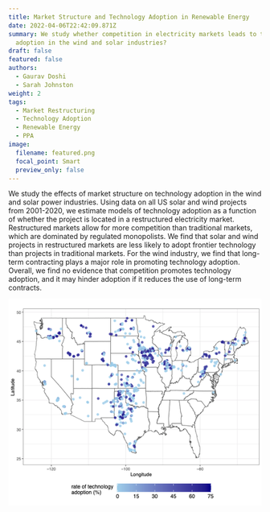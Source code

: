 ```yaml
---
title: Market Structure and Technology Adoption in Renewable Energy
date: 2022-04-06T22:42:09.871Z
summary: We study whether competition in electricity markets leads to technology
  adoption in the wind and solar industries?
draft: false
featured: false
authors:
  - Gaurav Doshi
  - Sarah Johnston
weight: 2
tags:
  - Market Restructuring
  - Technology Adoption
  - Renewable Energy
  - PPA
image:
  filename: featured.png
  focal_point: Smart
  preview_only: false
---
```

We study the effects of market structure on technology adoption in the wind and solar power industries. Using data on all US solar and wind projects from 2001-2020, we estimate models of technology adoption as a function of whether the project is located in a restructured electricity market. Restructured markets allow for more competition than traditional markets, which are dominated by regulated monopolists. We find that solar and wind projects in restructured markets are less likely to adopt frontier technology than projects in traditional markets. For the wind industry, we find that long-term contracting plays a major role in promoting technology adoption. Overall, we find no evidence that competition promotes technology adoption, and it may hinder adoption if it reduces the use of long-term contracts.

![](featured.png "Predicted change in technology adoption (%) if all wind projects use long term contracting")